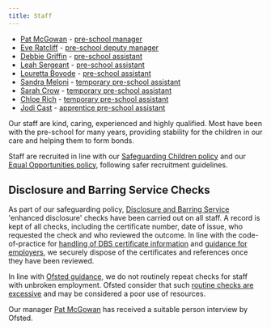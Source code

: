 ```yaml
---
title: Staff
---
```


* [Pat McGowan](/staff/pat_mcgowan.html) - [pre-school manager](/staff/20131223-Job_Description-Pre-school_Manager.pdf)
* [Eve Ratcliff](/staff/eve_ratcliff.html) - [pre-school deputy manager](/staff/20140104-Job_Description-Pre-school_Deputy_Manager.pdf)
* [Debbie Griffin](/staff/debbie_griffin.html) - [pre-school assistant](/staff/20131111-Job_Description-Pre-school_Assistant.pdf)
* [Leah Sergeant](/staff/leah_sergeant.html) - [pre-school assistant](/staff/20131111-Job_Description-Pre-school_Assistant.pdf)
* [Louretta Boyode](/staff/louretta_boyode.html) - [pre-school assistant](/staff/20131111-Job_Description-Pre-school_Assistant.pdf)
* [Sandra Meloni](/staff/sandra_meloni.html) - [temporary pre-school assistant](/staff/20130321-Job_Description-Trainee_Pre-school_Assistant.pdf)
* [Sarah Crow](/staff/sarah_crow.html) - [temporary pre-school assistant](/staff/20131111-Job_Description-Pre-school_Assistant.pdf)
* [Chloe Rich](/staff/chloe_rich.html) - [temporary pre-school assistant](/staff/20131111-Job_Description-Pre-school_Assistant.pdf)
* [Jodi Cast](/staff/jodi_cast.html) - [apprentice pre-school assistant](/staff/20130809-Job_Description-Apprentice_Pre-school_Assistant.pdf)

Our staff are kind, caring, experienced and highly qualified. Most have been with the pre-school
for many years, providing stability for the children in our care and helping them to form bonds.

Staff are recruited in line with our [Safeguarding Children policy](/policies/safeguarding_children.html) 
and our [Equal Opportunities policy](/policies/equal_opportunities.html), following safer recruitment
guidelines.

## Disclosure and Barring Service Checks ##
As part of our safeguarding policy,
[Disclosure and Barring Service](https://www.gov.uk/disclosure-barring-service-check/contact-disclosure-and-barring-service)
'enhanced disclosure' checks have been carried out on all staff. A record is kept of all checks, including the
certificate number, date of issue, who requested the check and who reviewed the outcome. In line with the code-of-practice for 
[handling of DBS certificate information](https://www.gov.uk/government/publications/handling-of-dbs-certificate-information)
and [guidance for employers](https://www.gov.uk/dbs-check-requests-guidance-for-employers), 
we securely dispose of the certificates and references once they have been reviewed.

In line with
[Ofsted guidance](http://www.ofsted.gov.uk/resources/factsheet-childcare-disclosure-and-barring-service-dbs-checks-for-those-providers-who-register-ofste),
we do not routinely repeat checks for staff with unbroken employment. Ofsted consider that such
[routine checks are excessive](http://www.ofsted.gov.uk/schools/for-schools/safeguarding-children#SGAll_8) and may be considered
a poor use of resources.

Our manager [Pat McGowan](/staff/pat_mcgowan.html) has received a suitable person interview by Ofsted.


